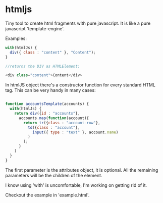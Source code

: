 htmljs
======

Tiny tool to create html fragments with pure javascript. It is like a pure javascript 'template-engine'.

Examples:

```javascript
with(htmlJs) {
  div({ class : "content" }, "Content");
}

//returns the DIV as HTMLElement:

<div class="content">Content</div>
```

In htmlJS object there's a constructor function for every standard HTML tag. This can be very handy in many cases:

```javascript

function accountsTemplate(accounts) {
  with(htmlJs) {
    return div({id : "accounts"},
      accounts.map(function(account){
        return tr({class : "account-row"},
          td({class : "account"},
            input({ type : "text" }, account.name)
          )
        );
      }
    )
  }
}
```

The first parameter is the attributes object, it is optional. All the remaining parameters will be the children of the element.

I know using 'with' is uncomfortable, I'm working on getting rid of it.

Checkout the example in 'example.html'.

